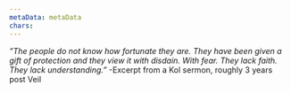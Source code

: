 ```yaml
---
metaData: metaData
chars: 
---
```


*”The people do not know how fortunate they are. They have been given a gift of protection and they view it with disdain. With fear.*
*They lack faith.*
*They lack understanding.”*
-Excerpt from a Kol sermon, roughly 3 years post Veil